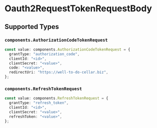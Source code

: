 # Oauth2RequestTokenRequestBody


## Supported Types

### `components.AuthorizationCodeTokenRequest`

```typescript
const value: components.AuthorizationCodeTokenRequest = {
  grantType: "authorization_code",
  clientId: "<id>",
  clientSecret: "<value>",
  code: "<value>",
  redirectUri: "https://well-to-do-cellar.biz",
};
```

### `components.RefreshTokenRequest`

```typescript
const value: components.RefreshTokenRequest = {
  grantType: "refresh_token",
  clientId: "<id>",
  clientSecret: "<value>",
  refreshToken: "<value>",
};
```

